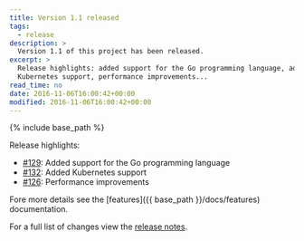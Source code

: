 ```yaml
---
title: Version 1.1 released
tags:
  - release
description: >
  Version 1.1 of this project has been released.
excerpt: >
  Release highlights: added support for the Go programming language, added
  Kubernetes support, performance improvements...
read_time: no
date: 2016-11-06T16:00:42+00:00
modified: 2016-11-06T16:00:42+00:00
---
```


{% include base_path %}

Release highlights:

* [#129](https://github.com/gantsign/development-environment/issues/129):
  Added support for the Go programming language
* [#132](https://github.com/gantsign/development-environment/issues/129):
  Added Kubernetes support
* [#126](https://github.com/gantsign/development-environment/pull/126):
  Performance improvements

Fore more details see the [features]({{ base_path }}/docs/features)
documentation.

For a full list of changes view the
[release notes](https://github.com/gantsign/development-environment/releases/tag/1.1.0).

